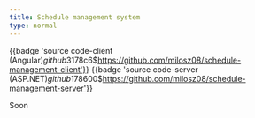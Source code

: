 ```yaml
---
title: Schedule management system
type: normal
---
```


{{badge 'source code-client (Angular)$github$3178c6$https://github.com/milosz08/schedule-management-client'}}
{{badge 'source code-server (ASP.NET)$github$178600$https://github.com/milosz08/schedule-management-server'}}

Soon
